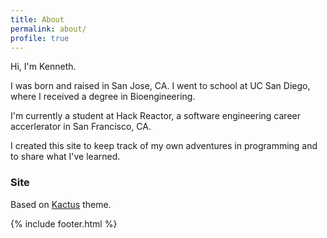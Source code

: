 ```yaml
---
title: About
permalink: about/
profile: true
---
```


Hi, I'm Kenneth.

I was born and raised in San Jose, CA. I went to school at UC San Diego, where I received a degree in Bioengineering.

I'm currently a student at Hack Reactor, a software engineering career accerlerator in San Francisco, CA.

I created this site to keep track of my own adventures in programming and to share what I've learned.

### Site

Based on [Kactus](https://github.com/nickbalestra/kactus) theme.

{% include footer.html %}